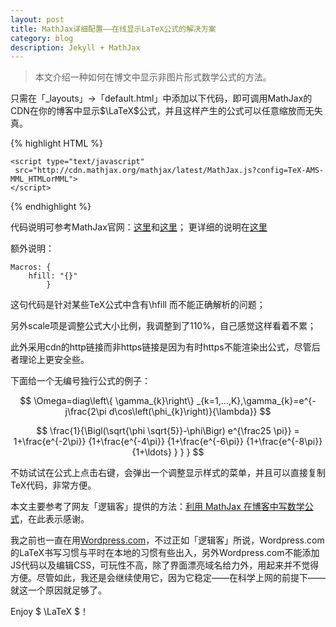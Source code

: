 ```yaml
---
layout: post
title: MathJax详细配置——在线显示LaTeX公式的解决方案
category: blog
description: Jekyll + MathJax
---
```



> 本文介绍一种如何在博文中显示非图片形式数学公式的方法。

只需在「_layouts」->「default.html」中添加以下代码，即可调用MathJax的CDN在你的博客中显示$\LaTeX$公式，并且这样产生的公式可以任意缩放而无失真。

{% highlight HTML %}		
	<script type="text/x-mathjax-config">
    MathJax.Hub.Config({
        tex2jax: {
            inlineMath: [
                ['$', '$'],
                ['\\(', '\\)']
            ],
            displayMath: [
                ['$$', '$$'],
                ["\\[", "\\]"]
            ],
            processEscapes: true
        },
        TeX: {
            extensions: ["AMSmath.js", "AMSsymbols.js"],
            equationNumbers: {
                autoNumber: ["AMS"],
                useLabelIds: true
            },
            Macros: {
                hfill: "{}"
					}
        },
        "HTML-CSS": {
            linebreaks: {
                automatic: true
            },
            availableFonts: ["TeX"],
            scale: 110
        },
        SVG: {
            linebreaks: {
                automatic: true
            }
        }
    });
	</script>
	
	<script type="text/javascript"
	 src="http://cdn.mathjax.org/mathjax/latest/MathJax.js?config=TeX-AMS-MML_HTMLorMML">
	</script>		
{% endhighlight %}

代码说明可参考MathJax官网：[这里](http://docs.mathjax.org/en/latest/start.html#mathjax-cdn)和[这里](http://docs.mathjax.org/en/latest/configuration.html#loading)；
更详细的说明在[这里](http://docs.mathjax.org/en/latest/tex.html#tex-support)

额外说明：

	Macros: {
		hfill: "{}"
			}
	
这句代码是针对某些TeX公式中含有\hfill 而不能正确解析的问题；

另外scale项是调整公式大小比例，我调整到了110%，自己感觉这样看着不累；

此外采用cdn的http链接而非https链接是因为有时https不能渲染出公式，尽管后者理论上更安全些。

下面给一个无编号独行公式的例子：

$$ \Omega=diag\left\{ \gamma_{k}\right\} _{k=1,...,K},\gamma_{k}=e^{-j\frac{2\pi d\cos\left(\phi_{k}\right)}{\lambda}} $$

$$ \frac{1}{\Bigl(\sqrt{\phi \sqrt{5}}-\phi\Bigr) e^{\frac25 \pi}} =
1+\frac{e^{-2\pi}} {1+\frac{e^{-4\pi}} {1+\frac{e^{-6\pi}}
{1+\frac{e^{-8\pi}} {1+\ldots} } } } $$

不妨试试在公式上点击右键，会弹出一个调整显示样式的菜单，并且可以直接复制TeX代码，非常方便。 


本文主要参考了网友「逻辑客」提供的方法：[利用 MathJax 在博客中写数学公式](http://logicer.blogspot.com/2012/08/latex-wordpress.html)，在此表示感谢。 

我之前也一直在用[Wordpress.com](http://andnot.wordpress.com/)，不过正如「逻辑客」所说，Wordpress.com的LaTeX书写习惯与平时在本地的习惯有些出入，另外Wordpress.com不能添加JS代码以及编辑CSS，可玩性不高，除了界面漂亮域名给力外，用起来并不觉得方便。尽管如此，我还是会继续使用它，因为它稳定——在科学上网的前提下——就这一个原因就足够了。

Enjoy $ \LaTeX $！

